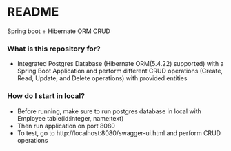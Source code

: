 # README #

Spring boot + Hibernate ORM CRUD

### What is this repository for? ###

* Integrated Postgres Database (Hibernate ORM(5.4.22) supported) with a Spring Boot Application and perform different CRUD operations (Create, Read, Update, and Delete operations) with provided entities

### How do I start in local? ###

* Before running, make sure to run postgres database in local with Employee table(id:integer, name:text)
* Then run application on port 8080
* To test, go to http://localhost:8080/swagger-ui.html and perform CRUD operations